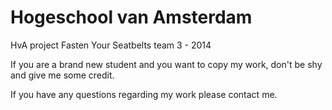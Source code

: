 Hogeschool van Amsterdam
==========

HvA project Fasten Your Seatbelts team 3 - 2014

If you are a brand new student and you want to copy my work, don't be shy and give me some credit.

If you have any questions regarding my work please contact me.
